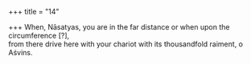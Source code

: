 +++
title = "14"

+++
When, Nāsatyas, you are in the far distance or when upon the  
circumference [?],  
from there drive here with your chariot with its thousandfold raiment,  o Aśvins.  
